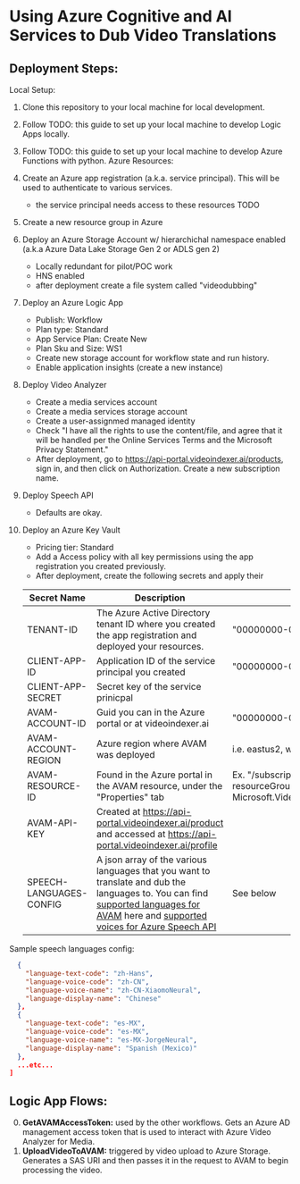 # Using Azure Cognitive and AI Services to Dub Video Translations

## Deployment Steps:
Local Setup:
1. Clone this repository to your local machine for local development.
1. Follow TODO: this guide to set up your local machine to develop Logic Apps locally.
1. Follow TODO: this guide to set up your local machine to develop Azure Functions with python. 
Azure Resources:
1. Create an Azure app registration (a.k.a. service principal). This will be used to authenticate to various services. 
    * the service principal needs access to these resources TODO
1. Create a new resource group in Azure
1. Deploy an Azure Storage Account w/ hierarchichal namespace enabled (a.k.a Azure Data Lake Storage Gen 2 or ADLS gen 2)
    * Locally redundant for pilot/POC work
    * HNS enabled
    * after deployment create a file system called "videodubbing"
1. Deploy an Azure Logic App
    * Publish: Workflow
    * Plan type: Standard
    * App Service Plan: Create New
    * Plan Sku and Size: WS1
    * Create new storage account for workflow state and run history.
    * Enable application insights (create a new instance)
1.  Deploy Video Analyzer
    * Create a media services account
    * Create a media services storage account
    * Create a user-assignmed managed identity
    * Check "I have all the rights to use the content/file, and agree that it will be handled per the Online Services Terms and the Microsoft Privacy Statement." 
    * After deployment, go to https://api-portal.videoindexer.ai/products, sign in, and then click on Authorization. Create a new subscription name. 
1. Deploy Speech API
    * Defaults are okay.
1. Deploy an Azure Key Vault
    * Pricing tier: Standard
    * Add a Access policy with all key permissions using the app registration you created previously. 
    * After deployment, create the following secrets and apply their 

    Secret Name |Description | Example Value
    ---|---|---
    TENANT-ID | The Azure Active Directory tenant ID where you created the app registration and deployed your resources. | "00000000-0000-0000-0000-000000000000"
    CLIENT-APP-ID | Application ID of the service principal you created | "00000000-0000-0000-0000-000000000000"
    CLIENT-APP-SECRET | Secret key of the service prinicpal | 
    AVAM-ACCOUNT-ID | Guid you can in the Azure portal or at videoindexer.ai | "00000000-0000-0000-0000-000000000000"
    AVAM-ACCOUNT-REGION | Azure region where AVAM was deployed | i.e. eastus2, westus2, etc.     
    AVAM-RESOURCE-ID | Found in the Azure portal in the AVAM resource, under the "Properties" tab | Ex. "/subscriptions/{your_subscription_id_guid}/<br/>resourceGroups/{resource_group_name}/providers/<br/>Microsoft.VideoIndexer/accounts/{avam_account_name}"
    AVAM-API-KEY | Created at https://api-portal.videoindexer.ai/product and accessed at https://api-portal.videoindexer.ai/profile |
    SPEECH-LANGUAGES-CONFIG | A json array of the various languages that you want to translate and dub the languages to. You can find [supported languages for AVAM](https://api-portal.videoindexer.ai/api-details#api=Operations&operation=Get-Video-Captions) here and [supported voices for Azure Speech API](https://docs.microsoft.com/en-us/azure/cognitive-services/speech-service/language-support?tabs=speechtotext#prebuilt-neural-voices) | See below

Sample speech languages config:
```json [
  {
    "language-text-code": "zh-Hans",
    "language-voice-code": "zh-CN",
    "language-voice-name": "zh-CN-XiaomoNeural",
    "language-display-name": "Chinese"
  },
  {
    "language-text-code": "es-MX",
    "language-voice-code": "es-MX",
    "language-voice-name": "es-MX-JorgeNeural",
    "language-display-name": "Spanish (Mexico)"
  },
  ...etc...
]
```

## Logic App Flows: 
0. **GetAVAMAccessToken:** used by the other workflows. Gets an Azure AD management access token that is used to interact with Azure Video Analyzer for Media. 
0. **UploadVideoToAVAM:** triggered by video upload to Azure Storage. Generates a SAS URI and then passes it in the request to AVAM to begin processing the video. 
